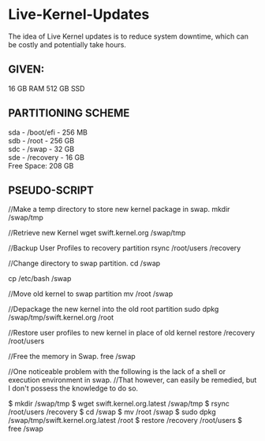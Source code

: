 # Live-Kernel-Updates
The idea of Live Kernel updates is to reduce system downtime, which can be costly and potentially take hours.

## GIVEN: 
16 GB RAM
512 GB SSD

## PARTITIONING SCHEME
sda - /boot/efi - 256 MB  
sdb - /root - 256 GB  
sdc - /swap - 32 GB  
sde - /recovery - 16 GB  
Free Space: 208 GB  

## PSEUDO-SCRIPT
//Make a temp directory to store new kernel package in swap.
mkdir /swap/tmp

//Retrieve new Kernel
wget swift.kernel.org /swap/tmp

//Backup User Profiles to recovery partition
rsync /root/users /recovery

//Change directory to swap partition.
cd /swap

cp /etc/bash /swap 

//Move old kernel to swap partition
mv /root /swap

//Depackage the new kernel into the old root partition
sudo dpkg /swap/tmp/swift.kernel.org /root

//Restore user profiles to new kernel in place of old kernel
restore /recovery /root/users

//Free the memory in Swap.
free /swap

//One noticeable problem with the following is the lack of a shell or execution environment in swap.
//That however, can easily be remedied, but I don't possess the knowledge to do so.

$ mkdir /swap/tmp
$ wget swift.kernel.org.latest /swap/tmp
$ rsync /root/users /recovery
$ cd /swap
$ mv /root /swap
$ sudo dpkg /swap/tmp/swift.kernel.org.latest /root
$ restore /recovery /root/users
$ free /swap

